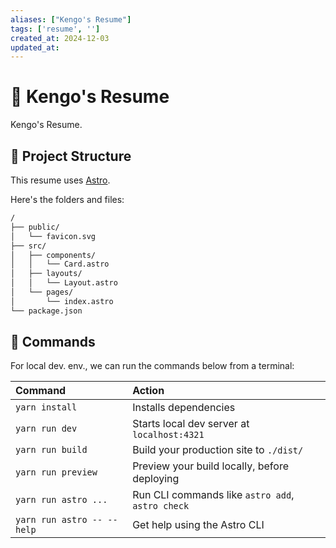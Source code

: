 ```yaml
---
aliases: ["Kengo's Resume"]
tags: ['resume', '']
created_at: 2024-12-03
updated_at:
---
```


# 📓 Kengo's Resume

Kengo's Resume.

## 🚀 Project Structure

This resume uses [Astro](https://astro.build/).

Here's the folders and files:

```txt
/
├── public/
│   └── favicon.svg
├── src/
│   ├── components/
│   │   └── Card.astro
│   ├── layouts/
│   │   └── Layout.astro
│   └── pages/
│       └── index.astro
└── package.json
```

##  Commands

For local dev. env., we can run the commands below from a terminal:

| Command                    | Action                                           |
|:---------------------------|:-------------------------------------------------|
| `yarn install`             | Installs dependencies                            |
| `yarn run dev`             | Starts local dev server at `localhost:4321`      |
| `yarn run build`           | Build your production site to `./dist/`          |
| `yarn run preview`         | Preview your build locally, before deploying     |
| `yarn run astro ...`       | Run CLI commands like `astro add`, `astro check` |
| `yarn run astro -- --help` | Get help using the Astro CLI                     |

